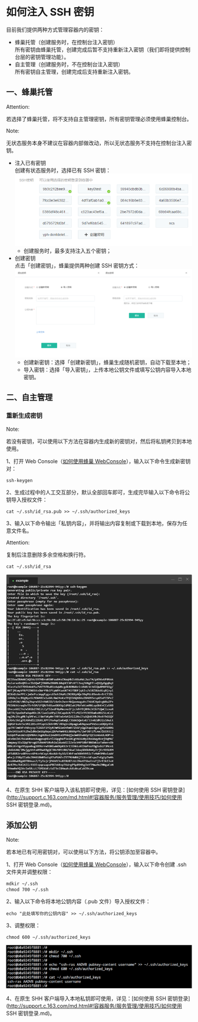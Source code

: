 # 如何注入 SSH 密钥

目前我们提供两种方式管理容器内的密钥：

* 蜂巢托管（创建服务时，在控制台注入密钥）<br>所有密钥由蜂巢托管，创建完成后暂不支持重新注入密钥（我们即将提供控制台层的密钥管理功能）。
* 自主管理（创建服务时，不在控制台注入密钥）<br>所有密钥自主管理，创建完成后支持重新注入密钥。


## 一、蜂巢托管
<span>Attention:</span><div class="alertContent">若选择了蜂巢托管，将不支持自主管理密钥，所有密钥管理必须使用蜂巢控制台。</div>

<span>Note:</span><div class="alertContent">无状态服务本身不建议在容器内部做改动，所以无状态服务不支持在控制台注入密钥。</div>

* 注入已有密钥<br>创建有状态服务时，选择已有 SSH 密钥：![](../image/创建服务-创建有状态服务-注入已有密钥.png)
	* 创建服务时，最多支持注入五个密钥；
* 创建密钥<br>点击「创建密钥」，蜂巢提供两种创建 SSH 密钥方式：
![](../image/创建服务-创建有状态服务-创建密钥.png)
	* 创建新密钥：选择「创建新密钥」，蜂巢生成随机密钥，自动下载至本地；
	* 导入密钥：选择「导入密钥」，上传本地公钥文件或填写公钥内容导入本地密钥。


## 二、自主管理

### 重新生成密钥

<span>Note:</span><div class="alertContent">若没有密钥，可以使用以下方法在容器内生成新的密钥对，然后将私钥拷贝到本地使用。</div>

1、打开 Web Console（[如何使用蜂巢 WebConsole](http://support.c.163.com/md.html#!容器服务/服务管理/使用技巧/如何使用蜂巢WebConsole.md)），输入以下命令生成新密钥对：

	ssh-keygen

2、生成过程中的人工交互部分，默认全部回车即可，生成完毕输入以下命令将公钥导入授权文件：
	
	cat ~/.ssh/id_rsa.pub >> ~/.ssh/authorized_keys

3、输入以下命令输出「私钥内容」，并将输出内容复制或下载到本地，保存为任意文件名。

<span>Attention:</span><div class="alertContent">复制后注意删除多余空格和换行符。</div>

	cat ~/.ssh/id_rsa

![](../image/如何使用SSH密钥登录-重新注入密钥.png)

4、在原生 SHH 客户端导入该私钥即可使用，详见：[如何使用 SSH 密钥登录](http://support.c.163.com/md.html#!容器服务/服务管理/使用技巧/如何使用 SSH 密钥登录.md)。


## 添加公钥

<span>Note:</span><div class="alertContent">若本地已有可用密钥对，可以使用以下方法，将公钥添加至容器中。</div>

1、打开 Web Console（[如何使用蜂巢 WebConsole](http://support.c.163.com/md.html#!容器服务/服务管理/使用技巧/如何使用蜂巢WebConsole.md)），输入以下命令创建 .ssh 文件夹并调整权限：

	mdkir ~/.ssh
	chmod 700 ~/.ssh

2、输入以下命令将本地公钥内容（.pub 文件）导入授权文件：

	echo "此处填写你的公钥内容" >> ~/.ssh/authorized_keys

3、调整权限：

	chmod 600 ~/.ssh/authorized_keys

![](../image/如何重新注入密钥-添加公钥.png)

4、在原生 SHH 客户端导入本地私钥即可使用，详见：[如何使用 SSH 密钥登录](http://support.c.163.com/md.html#!容器服务/服务管理/使用技巧/如何使用 SSH 密钥登录.md)。










